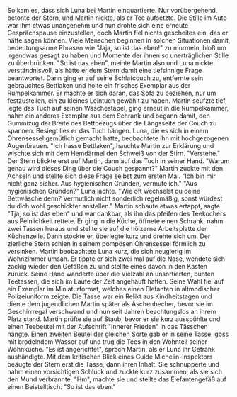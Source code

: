 So kam es, dass sich Luna bei Martin einquartierte. Nur vorübergehend, betonte der Stern, und Martin nickte, als er Tee aufsetzte. Die Stille im Auto war ihm etwas unangenehm und nun drohte sich eine erneute Gesprächspause einzustellen, doch Martin fiel nichts gescheites ein, das er hätte sagen können. Viele Menschen beginnen in solchen Situationen damit, bedeutungsarme Phrasen wie "Jaja, so ist das eben!" zu murmeln, bloß um irgendwas gesagt zu haben und Momente der ihnen so unerträglichen Stille zu überbrücken.
"So ist das eben", meinte Martin also und Luna nickte verständnisvoll, als hätte er dem Stern damit eine tiefsinnige Frage beantwortet. Dann ging er auf seine Schlafcouch zu, entfernte sein gebrauchtes Bettlaken und holte ein frisches Exemplar aus der Rumpelkammer. Er machte er sich daran, das Sofa zu beziehen, nur um festzustellen, ein zu kleines Leintuch gewählt zu haben. Martin seufzte tief, legte das Tuch auf seinen Wäschestapel, ging erneut in die Rumpelkammer, nahm ein anderes Exemplar aus dem Schrank und begann damit, den Gummizug der Breite des Bettbezugs über die Längsseite der Couch zu spannen. Besiegt lies er das Tuch hängen. Luna, die es sich in einem Ohrensessel gemütlich gemacht hatte, beobachtete ihn mit hochgezogenen Augenbrauen.
"Ich hasse Bettlaken", hauchte Martin zur Erklärung und wischte sich mit dem Hemdärmel den Schweiß von der Stirn.
"Verstehe." Der Stern blickte erst auf Martin, dann auf das Tuch in seiner Hand. "Warum genau wird dieses Ding über die Couch gespannt?"
Martin zuckte mit den Achseln und stellte sich diese Frage selbst zum ersten Mal. "Ich bin mir nicht ganz sicher. Aus hygienischen Gründen, vermute ich."
"Aus hygienischen Gründen?" Luna lachte. "Wie oft wechselst du deine Bettwäsche denn? Vermutlich nicht sonderlich regelmäßig, sonst würdest du dich wohl geschickter anstellen."
Martin schaute etwas ertappt, sagte "Tja, so ist das eben" und war dankbar, als ihn das pfeifen des Teekochers aus Peinlichkeit rettete. Er ging in die Küche, öffnete einen Schrank, nahm zwei Tassen heraus und stellte sie auf die hölzerne Arbeitsplatte der Küchenzeile. Dann stockte er, überlegte kurz und drehte sich um. Der zierliche Stern schien in seinem pompösen Ohrensessel förmlich zu versinken. 
Martin beobachtete Luna kurz, die sich neugierig im Wohnzimmer umsah. Er tippte er sich zwei mal auf die Nase, wendete sich zackig wieder den Gefäßen zu und stellte eines davon in den Kasten zurück. Seine Hand wanderte über die Vielzahl an unsortierten, bunten Teetassen, die sich im Laufe der Zeit angehäuft hatten. Seine Wahl fiel auf ein Exemplar im Miniaturformat, welches einen Elefanten in altmodischer Polizeiuniform zeigte. Die Tasse war ein Relikt aus Kindheitstagen und diente dem jugendlichen Martin später als Aschenbecher, bevor sie im Geschirrregal verschwand und nun seit Jahren beachtungslos an ihrem Platz stand. Martin prüfte sie auf Staub, bevor er sie kurz ausspühlte und einen Teebeutel mit der Aufschrift "Innerer Frieden" in das Tässchen hängte. Einen zweiten Beutel der gleichen Sorte gab er in seine Tasse, goss mit brodelndem Wasser auf und trug die Tees in den Wohnteil seiner Wohnküche. 
"Es ist angerichtet", sprach Martin, als er Luna ihr Getränk aushändigte.
Mit dem kritischen Blick eines Guide Michelin-Inspektors beäugte der Stern erst die Tasse, dann ihren Inhalt. Sie schnupperte und nahm einen vorsichtigen Schluck und zuckte kurz zusammen, als sie sich den Mund verbrannte.
"Hm", machte sie und stellte das Elefantengefäß auf einen Beistelltisch. "So ist das eben."